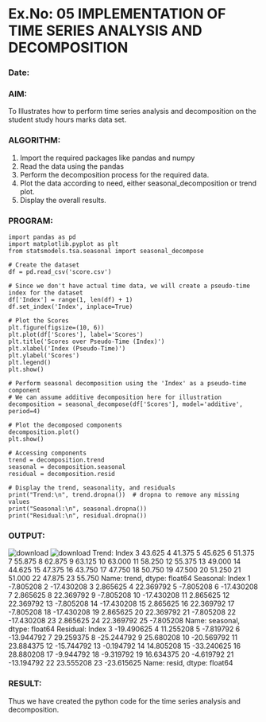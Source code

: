 # Ex.No: 05  IMPLEMENTATION OF TIME SERIES ANALYSIS AND DECOMPOSITION
### Date: 


### AIM:
To Illustrates how to perform time series analysis and decomposition on the student study hours marks data set.

### ALGORITHM:
1. Import the required packages like pandas and numpy
2. Read the data using the pandas
3. Perform the decomposition process for the required data.
4. Plot the data according to need, either seasonal_decomposition or trend plot.
5. Display the overall results.

### PROGRAM:
```
import pandas as pd
import matplotlib.pyplot as plt
from statsmodels.tsa.seasonal import seasonal_decompose

# Create the dataset
df = pd.read_csv('score.csv')

# Since we don't have actual time data, we will create a pseudo-time index for the dataset
df['Index'] = range(1, len(df) + 1)
df.set_index('Index', inplace=True)

# Plot the Scores
plt.figure(figsize=(10, 6))
plt.plot(df['Scores'], label='Scores')
plt.title('Scores over Pseudo-Time (Index)')
plt.xlabel('Index (Pseudo-Time)')
plt.ylabel('Scores')
plt.legend()
plt.show()

# Perform seasonal decomposition using the 'Index' as a pseudo-time component
# We can assume additive decomposition here for illustration
decomposition = seasonal_decompose(df['Scores'], model='additive', period=4)

# Plot the decomposed components
decomposition.plot()
plt.show()

# Accessing components
trend = decomposition.trend
seasonal = decomposition.seasonal
residual = decomposition.resid

# Display the trend, seasonality, and residuals
print("Trend:\n", trend.dropna())  # dropna to remove any missing values
print("Seasonal:\n", seasonal.dropna())
print("Residual:\n", residual.dropna())
```

### OUTPUT:
![download](https://github.com/user-attachments/assets/09c1d8a4-77bf-4ef6-8941-90b6d36df63c)
![download](https://github.com/user-attachments/assets/0dd4200e-6c1f-4238-b74e-a1954fd31c7c)
Trend:
 Index
3     43.625
4     41.375
5     45.625
6     51.375
7     55.875
8     62.875
9     63.125
10    63.000
11    58.250
12    55.375
13    49.000
14    44.625
15    47.375
16    43.750
17    47.750
18    50.750
19    47.500
20    51.250
21    51.000
22    47.875
23    55.750
Name: trend, dtype: float64
Seasonal:
 Index
1     -7.805208
2    -17.430208
3      2.865625
4     22.369792
5     -7.805208
6    -17.430208
7      2.865625
8     22.369792
9     -7.805208
10   -17.430208
11     2.865625
12    22.369792
13    -7.805208
14   -17.430208
15     2.865625
16    22.369792
17    -7.805208
18   -17.430208
19     2.865625
20    22.369792
21    -7.805208
22   -17.430208
23     2.865625
24    22.369792
25    -7.805208
Name: seasonal, dtype: float64
Residual:
 Index
3    -19.490625
4     11.255208
5     -7.819792
6    -13.944792
7     29.259375
8    -25.244792
9     25.680208
10   -20.569792
11    23.884375
12   -15.744792
13    -0.194792
14    14.805208
15   -33.240625
16    28.880208
17    -9.944792
18    -9.319792
19    16.634375
20    -4.619792
21   -13.194792
22    23.555208
23   -23.615625
Name: resid, dtype: float64


### RESULT:
Thus we have created the python code for the time series analysis and decomposition.

